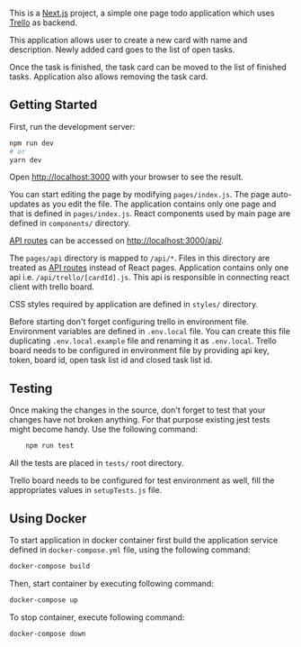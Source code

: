 This is a [Next.js](https://nextjs.org/) project, a simple one page todo application which uses [Trello](https://trello.com/) as backend.

This application allows user to create a new card with name and description. Newly added card goes to the list of open tasks.

Once the task is finished, the task card can be moved to the list of finished tasks. Application also allows removing the task card.

## Getting Started

First, run the development server:

```bash
npm run dev
# or
yarn dev
```

Open [http://localhost:3000](http://localhost:3000) with your browser to see the result.

You can start editing the page by modifying `pages/index.js`. The page auto-updates as you edit the file.
The application contains only one page and that is defined in `pages/index.js`.
React components used by main page are defined in `components/` directory.

[API routes](https://nextjs.org/docs/api-routes/introduction) can be accessed on [http://localhost:3000/api/](http://localhost:3000/api/).

The `pages/api` directory is mapped to `/api/*`. Files in this directory are treated as [API routes](https://nextjs.org/docs/api-routes/introduction) instead of React pages.
Application contains only one api i.e. `/api/trello/[cardId].js`. This api is responsible in connecting react client with trello board.

CSS styles required by application are defined in `styles/` directory.

Before starting don't forget configuring trello in environment file. Environment variables are defined in `.env.local` file. You can create this file duplicating `.env.local.example` file and renaming it as `.env.local`. Trello board needs to be configured in environment file by providing api key, token, board id, open task list id and closed task list id.


## Testing
Once making the changes in the source, don't forget to test that your changes have not broken anything.
For that purpose existing jest tests might become handy.
Use the following command:

```bash
    npm run test
```

All the tests are placed in `tests/` root directory.

Trello board needs to be configured for test environment as well, fill the appropriates values in `setupTests.js` file. 

## Using Docker
To start application in docker container first build the application service defined in `docker-compose.yml` file, using the following command:

```bash
docker-compose build
```

Then, start container by executing following command:

```bash
docker-compose up
```

To stop container, execute following command:

```bash
docker-compose down
```